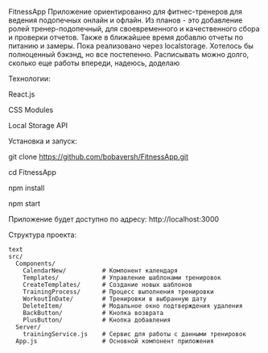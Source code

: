 FitnessApp
Приложение ориентированно для фитнес-тренеров для ведения подопечных онлайн и офлайн. Из планов - это добавление ролей тренер-подопечный, для своевременного и качественного сбора и проверки отчетов. Также в ближайшее время добавлю отчеты по питанию и замеры. Пока реализовано через localstorage. Хотелось бы полноценный бэкэнд, но все постепенно. Расписывать можно долго, сколько еще работы впереди, надеюсь, доделаю


Технологии: 

React.js

CSS Modules

Local Storage API



Установка и запуск:

git clone https://github.com/bobaversh/FitnessApp.git

cd FitnessApp

npm install

npm start

Приложение будет доступно по адресу: http://localhost:3000



Структура проекта:

```
text
src/
  Components/
    CalendarNew/          # Компонент календаря
    Templates/            # Управление шаблонами тренировок
    CreateTemplates/      # Создание новых шаблонов
    TrainingProcess/      # Процесс выполнения тренировки
    WorkoutInDate/        # Тренировки в выбранную дату
    DeleteItem/           # Модальное окно подтверждения удаления
    BackButton/           # Кнопка возврата
    PlusButton/           # Кнопка добавления
  Server/
    trainingService.js    # Сервис для работы с данными тренировок
  App.js                  # Основной компонент приложения

```
